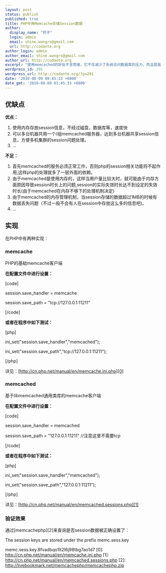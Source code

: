```yaml
---
layout: post
status: publish
published: true
title: PHP中用Memcache存储Session数据
author:
  display_name: "莳子"
  login: admin
  email: shine.wangrs@gmail.com
  url: http://codante.org
author_login: admin
author_email: shine.wangrs@gmail.com
author_url: http://codante.org
excerpt: "使用memcached的好处不言而喻，它不仅减少了系统访问数据库的压力，而且提高系统的反应速度。特别是做多台服务器集群时，memcached有效的解决了session共享的问题。架构确实变复杂了一些，但应用起来却极为简便，几乎不需要修改任何程序代码，通过修改几行配置信息即可实现。"
wordpress_id: 291
wordpress_url: http://codante.org/?p=291
date: '2010-08-09 09:45:33 +0800'
date_gmt: '2010-08-09 01:45:33 +0800'
---
```



## 优缺点

**优点：**
1. 使用内存存放session信息，不经过磁盘，数据库等，速度快
2. 可以多台机器共用一个/组memcached服务器，达到多台机器共享session信息，方便多机集群的session问题处理。
3. ...

**不足：**
1. 首先memcached的服务必须正常工作，否则php的session相关功能将不起作用,这样php的处理就多了一层外面的依赖。
2. 由于memcached是使用内存的，这样当用户量比较大时，就可能由于内存方面原因导致session时长上的问题,session的实际失效时长达不到设定的失效时长(由于memcached在内存不够下的处理机制决定)
3. 由于memcached的内存管理机制，当session存储的数据超过1MB的时候有数据丢失问题（不过一般不会有人在session中存放这么多的信息吧)。
4. ...

## 实现

在PHP中有两种实现：

### memcache

PHP的基础memcache客户端

**在配置文件中进行设置：**

[code]  

session.save_handler = memcache  

session.save_path = "tcp://127.0.0.1:11211"  

[/code]

**或者在程序中如下测试：**

[php]  

ini_set("session.save_handler","memcached");  

ini_set("session.save_path","tcp://127.0.0.1:11211");  

[/php]

详见：[http://cn.php.net/manual/en/memcache.ini.php][0]

### memcached

基于libmemcached通用类库的memcache客户端

**在配置文件中进行设置：**

[code]  

session.save_handler = memcached  

session.save_path = "127.0.0.1:11211"  //注意这里不需要tcp  

[/code]

**或者在程序中如下测试：**

[php]  

ini_set("session.save_handler","memcached");  

ini_set("session.save_path","127.0.0.1:11211");  

[/php]

详见：[http://cn.php.net/manual/en/memcached.sessions.php][1]

### 验证效果

通过[memcachephp][2]来查询是否session数据被正确设置了：

The session keys are stored under the prefix memc.sess.key

memc.sess.key.8fvadbqo1lt2l6j98tbg7ao1d7
[0]: http://cn.php.net/manual/en/memcache.ini.php
[1]: http://cn.php.net/manual/en/memcached.sessions.php
[2]: http://livebookmark.net/memcachephp/memcachephp.zip